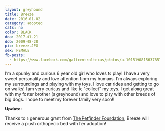 ```yaml
---
layout: greyhound
title: Breeze
date: 2016-01-02
category: adopted
cats: no
color: BLACK
doa: 2017-01-21
dob: 2009-08-28
pic: breeze.JPG
sex: FEMALE
fb-posts:
  - https://www.facebook.com/galtcentraltexas/photos/a.10151908156378572.1073741834.100961113571/10154455590218572/?type=3
---
```


I’m a spunky and curious 6 year old girl who loves to play! I have a very sweet personality and love attention from my humans. I’m always exploring my surroundings and playing with my toys. I love car rides and getting to go on walks! I am very curious and like to "collect" my toys. I get along great with my foster brother (a greyhound) and love to play with other breeds of big dogs. I hope to meet my forever family very soon!!

**Update:**

Thanks to a generous grant from [The Petfinder Foundation](http://www.petfinderfoundation.com/), Breeze will receive a plush orthopedic bed with her adoption!
